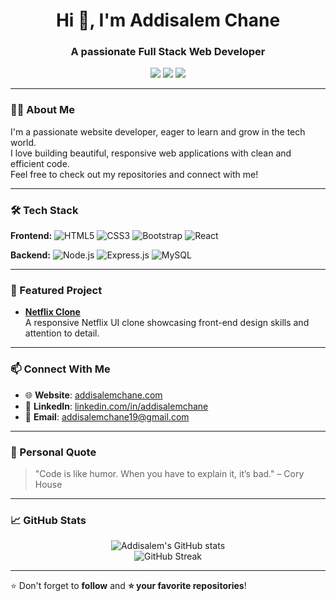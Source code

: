 <h1 align="center">Hi 👋, I'm Addisalem Chane</h1>
<h3 align="center">A passionate Full Stack Web Developer</h3>

<p align="center">
  <a href="https://addisalemchane.com" target="_blank"><img src="https://img.shields.io/badge/Website-Visit-blue?style=for-the-badge&logo=google-chrome" /></a>
  <a href="http://linkedin.com/in/addisalemchane" target="_blank"><img src="https://img.shields.io/badge/LinkedIn-Connect-blue?style=for-the-badge&logo=linkedin" /></a>
  <a href="mailto:addisalemchane19@gmail.com"><img src="https://img.shields.io/badge/Email-Contact-red?style=for-the-badge&logo=gmail" /></a>
</p>

---

### 👨‍💻 About Me

I'm a passionate website developer, eager to learn and grow in the tech world.  
I love building beautiful, responsive web applications with clean and efficient code.  
Feel free to check out my repositories and connect with me!

---

### 🛠️ Tech Stack

**Frontend:**
![HTML5](https://img.shields.io/badge/HTML5-E34F26?style=flat&logo=html5&logoColor=white)
![CSS3](https://img.shields.io/badge/CSS3-1572B6?style=flat&logo=css3&logoColor=white)
![Bootstrap](https://img.shields.io/badge/Bootstrap-7952B3?style=flat&logo=bootstrap&logoColor=white)
![React](https://img.shields.io/badge/React-61DAFB?style=flat&logo=react&logoColor=black)

**Backend:**
![Node.js](https://img.shields.io/badge/Node.js-339933?style=flat&logo=node.js&logoColor=white)
![Express.js](https://img.shields.io/badge/Express.js-000000?style=flat&logo=express&logoColor=white)
![MySQL](https://img.shields.io/badge/MySQL-00758F?style=flat&logo=mysql&logoColor=white)

---

### 🚀 Featured Project

- **[Netflix Clone](https://Addisalem-chane.github.io/Netflix-Clone-2025)**  
  A responsive Netflix UI clone showcasing front-end design skills and attention to detail.

---

### 📫 Connect With Me

- 🌐 **Website**: [addisalemchane.com](https://addisalemchane.com)  
- 💼 **LinkedIn**: [linkedin.com/in/addisalemchane](http://linkedin.com/in/addisalemchane)  
- 📧 **Email**: addisalemchane19@gmail.com

---

### 💬 Personal Quote

> "Code is like humor. When you have to explain it, it’s bad." – Cory House

---

### 📈 GitHub Stats

<p align="center">
  <img src="https://github-readme-stats.vercel.app/api?username=Addisalem-Chane&show_icons=true&theme=radical" alt="Addisalem's GitHub stats" />
  <br />
  <img src="https://github-readme-streak-stats.herokuapp.com?user=Addisalem-Chane&theme=radical" alt="GitHub Streak" />
</p>

---

⭐️ Don't forget to **follow** and **⭐️ your favorite repositories**!
